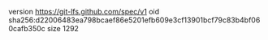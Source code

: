 version https://git-lfs.github.com/spec/v1
oid sha256:d22006483ea798bcaef86e5201efb609e3cf13901bcf79c83b4bf060cafb350c
size 1292
